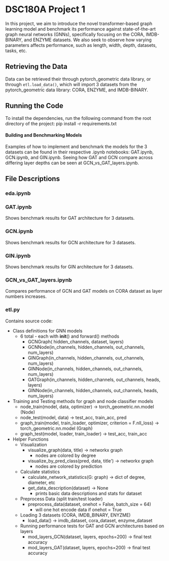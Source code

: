 # DSC180A Project 1
In this project, we aim to introduce the novel transformer-based graph learning model and benchmark its performance against state-of-the-art graph neural networks (GNNs), specifically focusing on the CORA, IMDB-BINARY, and ENZYME datasets. We also seek to observe how varying parameters affects performance, such as length, width, depth, datasets, tasks, etc.

## Retrieving the Data
Data can be retrieved their through pytorch_geometric data library, or through `etl.load_data()`, which will import 3 datasets from the pytorch_geometric data library: CORA, ENZYME, and IMDB-BINARY.

## Running the Code
To install the dependencies, run the following command from the root directory of the project: pip install -r requirements.txt

#### Building and Benchmarking Models
Examples of how to implement and benchmark the models for the 3 datasets can be found in their respective .ipynb notebooks: GAT.ipynb, GCN.ipynb, and GIN.ipynb. Seeing how GAT and GCN compare across differing layer depths can be seen at GCN_vs_GAT_layers.ipynb.

##  File Descriptions
### eda.ipynb

### GAT.ipynb
Shows benchmark results for GAT architecture for 3 datasets.

### GCN.ipynb
Shows benchmark results for GCN architecture for 3 datasets.

### GIN.ipynb
Shows benchmark results for GIN architecture for 3 datasets.

### GCN_vs_GAT_layers.ipynb
Compares performance of GCN and GAT models on CORA dataset as layer numbers increases.

### etl.py
Contains source code:
* Class definitions for GNN models
    * 6 total - each with  __init__() and forward() methods
        * GCNGraph( hidden_channels, dataset, layers)
        * GCNNode(in_channels, hidden_channels, out_channels, num_layers)
        * GINGraph(in_channels, hidden_channels, out_channels, num_layers)
        * GINNode(in_channels, hidden_channels, out_channels, num_layers)
        * GATGraph(in_channels, hidden_channels, out_channels, heads, layers)
        * GINNode(in_channels, hidden_channels, out_channels, heads, num_layers)
* Training and Testing methods for graph and node classifier models
    * node_train(model, data, optimizer) -> torch_geometric.nn.model (Node)
    * node_test(model, data) -> test_acc, train_acc, pred
    * graph_train(model, train_loader, optimizer, criterion = F.nll_loss) -> torch_geometric.nn.model (Graph)
    * graph_test(model, loader, train_loader) ->  test_acc, train_acc
* Helper Functions
    * Visualization
        * visualize_graph(data, title) -> networkx graph
            * nodes are colored by degree
        * visualize_by_pred_class(pred, data, title') -> networkx graph
            * nodes are colored by prediction
    * Calculate statistics
        * calculate_network_statistics(G: graph) -> dict of degree, diameter, etc
        * get_data_description(dataset) -> None
            * prints basic data descriptions and stats for dataset
    * Preprocess Data (split train/test loader)
        * preprocess_data(dataset, onehot = False, batch_size = 64)
            * will one hot encode data if onehot = True
    * Loading 3 datasets (CORA, IMDB_BINARY, ENYZME)
        * load_data() -> imdb_dataset, cora_dataset, enzyme_dataset
    * Running performance tests for GAT and GCN architectures based on layers
        * mod_layers_GCN(dataset, layers, epochs=200) -> final test accuracy
        * mod_layers_GAT(dataset, layers, epochs=200) -> final test accuracy

